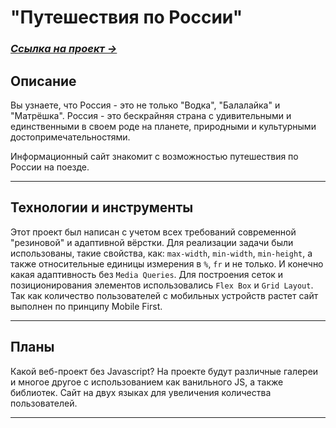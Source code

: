 
# "Путешествия по России"
### [*Ссылка на проект &rarr;*](https://tsverkunov.github.io/russian-travel/ "Путешествие по России")
## Описание

 Вы узнаете, что Россия - это не только "Водка", "Балалайка" и "Матрёшка". Россия - это бескрайняя страна с удивительными и единственными в своем роде на планете, природными и культурными достопримечательностями.

Информационный сайт знакомит с возможностью путешествия по России на поезде.

***

## Технологии и инструменты

Этот проект был написан с учетом всех требований современной "резиновой" и адаптивной вёрстки. Для реализации задачи были использованы, такие свойства, как: ```max-width```, ```min-width```, ```min-height```, а также относительные единицы измерения в ```%```, ```fr``` и не только. И конечно какая адаптивность без ```Media Queries```. Для построения сеток и позиционирования элементов использовались ```Flex Box``` и ```Grid Layout```. Так как количество пользователей с мобильных устройств растет сайт выполнен по принципу Mobile First.

***

## Планы

Какой веб-проект без Javascript? На проекте будут различные галереи и многое другое с использованием как ванильного JS, а также библиотек. Сайт на двух языках для увеличения количества пользователей.

***
